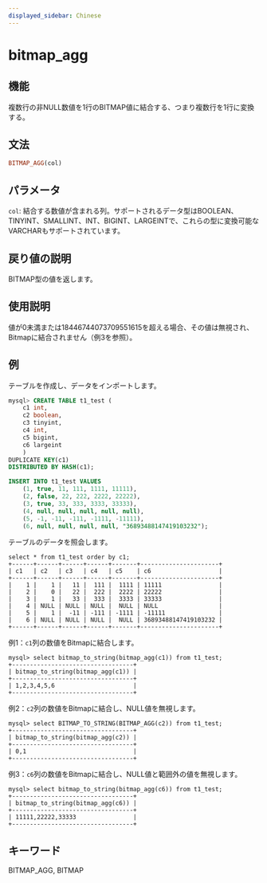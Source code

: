 ```yaml
---
displayed_sidebar: Chinese
---
```


# bitmap_agg

## 機能

複数行の非NULL数値を1行のBITMAP値に結合する、つまり複数行を1行に変換する。

## 文法

```Haskell
BITMAP_AGG(col)
```

## パラメータ

`col`: 結合する数値が含まれる列。サポートされるデータ型はBOOLEAN、TINYINT、SMALLINT、INT、BIGINT、LARGEINTで、これらの型に変換可能なVARCHARもサポートされています。

## 戻り値の説明

BITMAP型の値を返します。

## 使用説明

値が0未満または18446744073709551615を超える場合、その値は無視され、Bitmapに結合されません（例3を参照）。

## 例

テーブルを作成し、データをインポートします。

```sql
mysql> CREATE TABLE t1_test (
    c1 int,
    c2 boolean,
    c3 tinyint,
    c4 int,
    c5 bigint,
    c6 largeint
    )
DUPLICATE KEY(c1)
DISTRIBUTED BY HASH(c1);

INSERT INTO t1_test VALUES
    (1, true, 11, 111, 1111, 11111),
    (2, false, 22, 222, 2222, 22222),
    (3, true, 33, 333, 3333, 33333),
    (4, null, null, null, null, null),
    (5, -1, -11, -111, -1111, -11111),
    (6, null, null, null, null, "36893488147419103232");
```

テーブルのデータを照会します。

```PlainText
select * from t1_test order by c1;
+------+------+------+------+-------+----------------------+
| c1   | c2   | c3   | c4   | c5    | c6                   |
+------+------+------+------+-------+----------------------+
|    1 |    1 |   11 |  111 |  1111 | 11111                |
|    2 |    0 |   22 |  222 |  2222 | 22222                |
|    3 |    1 |   33 |  333 |  3333 | 33333                |
|    4 | NULL | NULL | NULL |  NULL | NULL                 |
|    5 |    1 |  -11 | -111 | -1111 | -11111               |
|    6 | NULL | NULL | NULL |  NULL | 36893488147419103232 |
+------+------+------+------+-------+----------------------+
```

例1：`c1`列の数値をBitmapに結合します。

```PlainText
mysql> select bitmap_to_string(bitmap_agg(c1)) from t1_test;
+----------------------------------+
| bitmap_to_string(bitmap_agg(c1)) |
+----------------------------------+
| 1,2,3,4,5,6                      |
+----------------------------------+
```

例2：`c2`列の数値をBitmapに結合し、NULL値を無視します。

```PlainText
mysql> select BITMAP_TO_STRING(BITMAP_AGG(c2)) from t1_test;
+----------------------------------+
| bitmap_to_string(bitmap_agg(c2)) |
+----------------------------------+
| 0,1                              |
+----------------------------------+
```

例3：`c6`列の数値をBitmapに結合し、NULL値と範囲外の値を無視します。

```PlainText
mysql> select bitmap_to_string(bitmap_agg(c6)) from t1_test;
+----------------------------------+
| bitmap_to_string(bitmap_agg(c6)) |
+----------------------------------+
| 11111,22222,33333                |
+----------------------------------+
```

## キーワード

BITMAP_AGG, BITMAP
